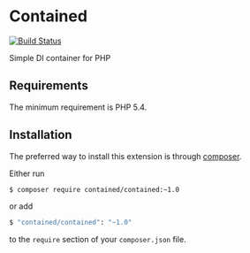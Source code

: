 Contained
=========
[![Build Status](https://api.travis-ci.org/skiptirengu/contained.svg?branch=master)](https://travis-ci.org/skiptirengu/contained)

Simple DI container for PHP

Requirements
------------
The minimum requirement is PHP 5.4.

Installation
------------
The preferred way to install this extension is through [composer](http://getcomposer.org/download/).

Either run

```bash
$ composer require contained/contained:~1.0
```

or add

```bash
$ "contained/contained": "~1.0"
```

to the `require` section of your `composer.json` file.
